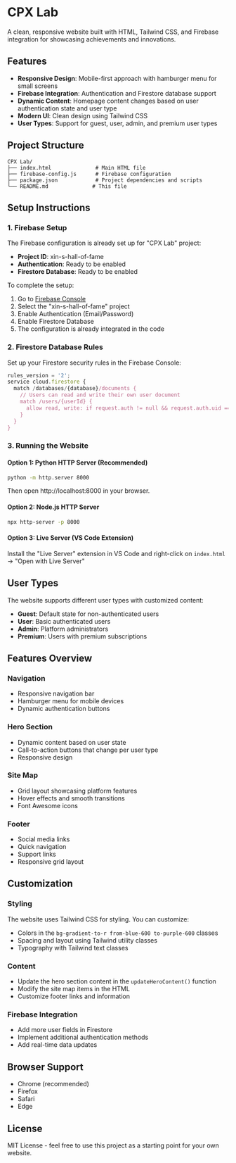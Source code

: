 # CPX Lab

A clean, responsive website built with HTML, Tailwind CSS, and Firebase integration for showcasing achievements and innovations.

## Features

- **Responsive Design**: Mobile-first approach with hamburger menu for small screens
- **Firebase Integration**: Authentication and Firestore database support
- **Dynamic Content**: Homepage content changes based on user authentication state and user type
- **Modern UI**: Clean design using Tailwind CSS
- **User Types**: Support for guest, user, admin, and premium user types

## Project Structure

```
CPX Lab/
├── index.html              # Main HTML file
├── firebase-config.js      # Firebase configuration
├── package.json            # Project dependencies and scripts
└── README.md              # This file
```

## Setup Instructions

### 1. Firebase Setup

The Firebase configuration is already set up for "CPX Lab" project:

- **Project ID**: xin-s-hall-of-fame
- **Authentication**: Ready to be enabled
- **Firestore Database**: Ready to be enabled

To complete the setup:
1. Go to [Firebase Console](https://console.firebase.google.com/)
2. Select the "xin-s-hall-of-fame" project
3. Enable Authentication (Email/Password)
4. Enable Firestore Database
5. The configuration is already integrated in the code

### 2. Firestore Database Rules

Set up your Firestore security rules in the Firebase Console:

```javascript
rules_version = '2';
service cloud.firestore {
  match /databases/{database}/documents {
    // Users can read and write their own user document
    match /users/{userId} {
      allow read, write: if request.auth != null && request.auth.uid == userId;
    }
  }
}
```

### 3. Running the Website

#### Option 1: Python HTTP Server (Recommended)
```bash
python -m http.server 8000
```
Then open http://localhost:8000 in your browser.

#### Option 2: Node.js HTTP Server
```bash
npx http-server -p 8000
```

#### Option 3: Live Server (VS Code Extension)
Install the "Live Server" extension in VS Code and right-click on `index.html` → "Open with Live Server"

## User Types

The website supports different user types with customized content:

- **Guest**: Default state for non-authenticated users
- **User**: Basic authenticated users
- **Admin**: Platform administrators
- **Premium**: Users with premium subscriptions

## Features Overview

### Navigation
- Responsive navigation bar
- Hamburger menu for mobile devices
- Dynamic authentication buttons

### Hero Section
- Dynamic content based on user state
- Call-to-action buttons that change per user type
- Responsive design

### Site Map
- Grid layout showcasing platform features
- Hover effects and smooth transitions
- Font Awesome icons

### Footer
- Social media links
- Quick navigation
- Support links
- Responsive grid layout

## Customization

### Styling
The website uses Tailwind CSS for styling. You can customize:
- Colors in the `bg-gradient-to-r from-blue-600 to-purple-600` classes
- Spacing and layout using Tailwind utility classes
- Typography with Tailwind text classes

### Content
- Update the hero section content in the `updateHeroContent()` function
- Modify the site map items in the HTML
- Customize footer links and information

### Firebase Integration
- Add more user fields in Firestore
- Implement additional authentication methods
- Add real-time data updates

## Browser Support

- Chrome (recommended)
- Firefox
- Safari
- Edge

## License

MIT License - feel free to use this project as a starting point for your own website.

